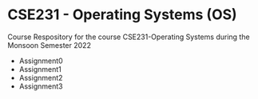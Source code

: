 # CSE231 - Operating Systems (OS) 

Course Respository for the course CSE231-Operating Systems during the Monsoon Semester 2022

- Assignment0
- Assignment1
- Assignment2
- Assignment3

